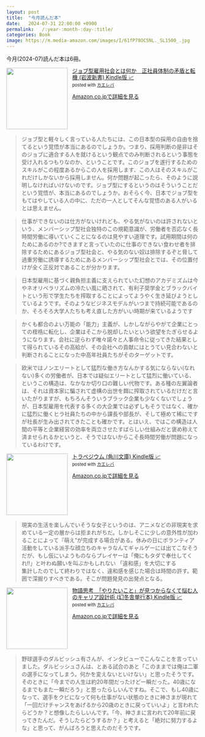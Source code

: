 ```yaml
---
layout: post
title:  "今月読んだ本"
date:   2024-07-31 22:00:00 +0900
permalink:   /:year-:month-:day-:title/
categories: Book
image: https://m.media-amazon.com/images/I/61fP78OC5NL._SL1500_.jpg
---
```

今月(2024-07)読んだ本は6冊。  


<div class="krb-amzlt-box" style="margin-bottom:0px;"><div class="krb-amzlt-image" style="float:left;margin:0px 12px 1px 0px;"><a href="https://amzn.to/3LKev8i"><img width="160px" src="https://images-na.ssl-images-amazon.com/images/P/B09QBSJZTQ.09.LZZZZZZZ"></a></div><div class="krb-amzlt-info" style="line-height:120%; margin-bottom: 10px"><div class="krb-amzlt-name" style="margin-bottom:10px;line-height:120%"><a href="https://amzn.to/3LKev8i" name="amazletlink" target="_blank" rel="nofollow" rel="nofollow">ジョブ型雇用社会とは何か　正社員体制の矛盾と転機 (岩波新書) Kindle版 📈</a><div class="krb-amzlt-powered-date" style="font-size:80%;margin-top:5px;line-height:120%">posted with <a href="https://kaereba.com/wind/" title="amazlet" target="_blank" rel="nofollow" rel="nofollow">カエレバ</a></div></div><div class="krb-amzlt-detail"></div><div class="krb-amzlt-sub-info" style="float: left;"><div class="krb-amzlt-link" style="margin-top: 5px"><a href="https://amzn.to/3LKev8i" name="amazletlink" target="_blank" rel="nofollow" rel="nofollow">Amazon.co.jpで詳細を見る</a></div></div></div><div class="krb-amzlt-footer" style="clear: left"></div></div>

> ジョブ型と軽々しく言っている人たちには、この日本型の採用の自由を捨てるという覚悟が本当にあるのでしょうか。つまり、採用判断の是非はそのジョブに適合する人を就けるという観点でのみ判断されるという事態を受け入れるつもりなのか、ということです。このジョブを遂行するためのスキルがこの程度あるからこの人を採用します、この人はそのスキルがこれだけしかないから採用しません。何か問題が起こったら、そのように説明しなければいけないのです。ジョブ型にするというのはそういうことだという覚悟が、本当にあるのでしょうか。おそらく今、日本でジョブ型をもてはやしている人の中に、ただの一人としてそんな覚悟のある人がいるとは思えません。


> 仕事ができないのは仕方がないけれども、やる気がないのは許されないという、メンバーシップ型社会独特のこの規範意識が、労働者を否応なく長時間労働に導いていくことになるのは見やすい道理です。試用期間は何のためにあるのか?できますと言っていたのに仕事のできない食わせ者を排除するためにあるジョブ型社会と、やる気のない奴は排除するぞと脅して過重労働に誘導するためにあるメンバーシップ型社会とでは、その位置付けが全く正反対であることが分かります。

> 日本型雇用に基づく親負担主義に支えられていた幻想のアカデミズムは今やネオリベラリズムの冷たい風に晒されて、有利子奨学金とブラックバイトという形で学生たちを搾取することによってようやく生き延びようとしているようです。そのようなビジネスモデルがいつまで持続可能であるのか、そろそろ大学人たちも考え直した方がいい時期が来ているようです

> かくも都合のよい万能の「能力」主義が、しかしながらやがて企業にとっての桎梏に転化し、企業はそこから脱却したいという欲望をたぎらせるようになります。会社に逆らわず唯々諾々と人事命令に従ってきた結果として得られているその高給が、その会社への貢献にはとうてい見合わないと判断されることになった中高年社員たちがそのターゲットです。


> 欧米ではノンエリートとして猛烈な働き方なんかする気にならない(なれない)多くの労働者が、日本では疑似エリートとして猛烈に働いている、というこの構造は、なかなか切り口の難しい代物です。ある種の左翼論者は、それは資本家に騙されて虚構の出世を餌に搾取されているだけだと言いたがりますが、もちろんそういうブラック企業も少なくないでしょうが、日本型雇用を代表する多くの大企業では必ずしもそうではなく、確かに猛烈に働くヒラ社員たちの中から課長や部長が、そして極めて稀にですが社長が生み出されてきたことも確かです。とはいえ、ではこの構造は人間の平等と企業経営の効率を両立させたすばらしい仕組みだと褒め称えて済ませられるかというと、そうではないからこそ長時間労働が問題になっているわけです。



<div class="krb-amzlt-box" style="margin-bottom:0px;"><div class="krb-amzlt-image" style="float:left;margin:0px 12px 1px 0px;"><a href="https://amzn.to/4dmfx6d"><img width="160px" src="https://images-na.ssl-images-amazon.com/images/P/B086YJK7MC.09.LZZZZZZZ"></a></div><div class="krb-amzlt-info" style="line-height:120%; margin-bottom: 10px"><div class="krb-amzlt-name" style="margin-bottom:10px;line-height:120%"><a href="https://amzn.to/4dmfx6d" name="amazletlink" target="_blank" rel="nofollow" rel="nofollow">トラペジウム (角川文庫) Kindle版 📈</a><div class="krb-amzlt-powered-date" style="font-size:80%;margin-top:5px;line-height:120%">posted with <a href="https://kaereba.com/wind/" title="amazlet" target="_blank" rel="nofollow" rel="nofollow">カエレバ</a></div></div><div class="krb-amzlt-detail"></div><div class="krb-amzlt-sub-info" style="float: left;"><div class="krb-amzlt-link" style="margin-top: 5px"><a href="https://amzn.to/4dmfx6d" name="amazletlink" target="_blank" rel="nofollow" rel="nofollow">Amazon.co.jpで詳細を見る</a></div></div></div><div class="krb-amzlt-footer" style="clear: left"></div></div>

> 現実の生活を楽しんでいそうな女子というのは、アニメなどの非現実を求めている一定の層からは拒まれがちだ。しかしそこに少しの意外性が加わることによって『萌え”が完成する場合がある。休みの日にボランティア活動をしている派手な顔立ちのキャラなんてギャルゲーには出てこなそうだが、もし仮にいようものならプレイヤーは「俺にもタダで奉仕してくれ!!」と叶わぬ願いを叫ぶかもしれない
> 「違和感」を大切にする  
集計したのでして終わりではなく、違和感を感じた場合は時間の許す。範囲で深掘りすべきである。そこが問題発見の出発点となる。


<div class="krb-amzlt-box" style="margin-bottom:0px;"><div class="krb-amzlt-image" style="float:left;margin:0px 12px 1px 0px;"><a href="https://amzn.to/4docyKz"><img width="160px" src="https://images-na.ssl-images-amazon.com/images/P/B0CFTXWYM4.09.LZZZZZZZ"></a></div><div class="krb-amzlt-info" style="line-height:120%; margin-bottom: 10px"><div class="krb-amzlt-name" style="margin-bottom:10px;line-height:120%"><a href="https://amzn.to/4docyKz" name="amazletlink" target="_blank" rel="nofollow" rel="nofollow">物語思考　「やりたいこと」が見つからなくて悩む人のキャリア設計術 (幻冬舎単行本) Kindle版 📈</a><div class="krb-amzlt-powered-date" style="font-size:80%;margin-top:5px;line-height:120%">posted with <a href="https://kaereba.com/wind/" title="amazlet" target="_blank" rel="nofollow" rel="nofollow">カエレバ</a></div></div><div class="krb-amzlt-detail"></div><div class="krb-amzlt-sub-info" style="float: left;"><div class="krb-amzlt-link" style="margin-top: 5px"><a href="https://amzn.to/4docyKz" name="amazletlink" target="_blank" rel="nofollow" rel="nofollow">Amazon.co.jpで詳細を見る</a></div></div></div><div class="krb-amzlt-footer" style="clear: left"></div></div>

> 野球選手のダルビッシュ有さんが、インタビューでこんなことを言っていました。ダルビッシュさんは、とある試合のあと「このままでは俺は二軍の選手になってしまう。何かを変えないといけない」と思ったそうです。そのときに「今までの人生は約20年間だったけど一瞬だった。40歳になるまでもまた一瞬だろう」と思ったらしいんですね。そこで、もし40歳になって、選手をクビになって何も仕事がない状態のときに神さまが現れて「一回だけチャンスをあげるから20歳のときに戻っていいよ」と言われたらどうか？と想像したらしいんです。「今、神さまに言われて20年前に戻ってきたんだ。そうしたらどうするか？」と考えると「絶対に努力するよな」と思って、がんばろうと思えたのだそうです。